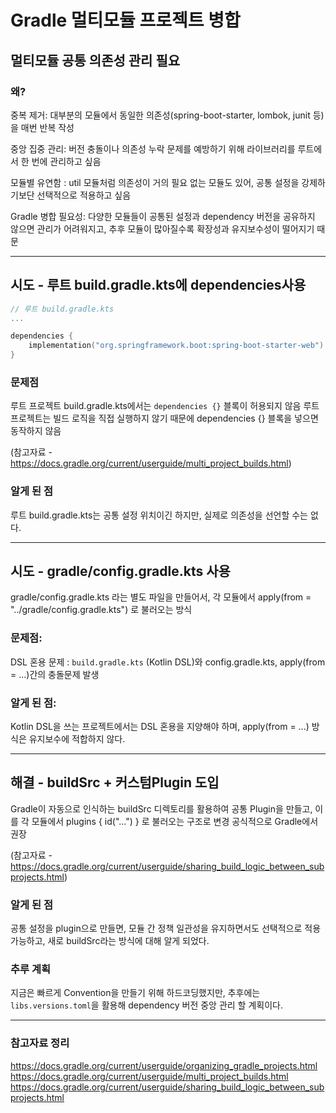 # Gradle 멀티모듈 프로젝트 병합

## 멀티모듈 공통 의존성 관리 필요

### 왜?

중복 제거: 대부분의 모듈에서 동일한 의존성(spring-boot-starter, lombok, junit 등)을 매번 반복 작성

중앙 집중 관리: 버전 충돌이나 의존성 누락 문제를 예방하기 위해 라이브러리를 루트에서 한 번에 관리하고 싶음

모듈별 유연함 : util 모듈처럼 의존성이 거의 필요 없는 모듈도 있어, 공통 설정을 강제하기보단 선택적으로 적용하고 싶음

Gradle 병합 필요성: 다양한 모듈들이 공통된 설정과 dependency 버전을 공유하지 않으면 관리가 어려워지고, 추후 모듈이 많아질수록 확장성과 유지보수성이 떨어지기 때문


---

## 시도 - 루트 build.gradle.kts에 dependencies사용

```kotlin
// 루트 build.gradle.kts
...

dependencies {
    implementation("org.springframework.boot:spring-boot-starter-web") //에러 발생
}
```


### 문제점


루트 프로젝트 build.gradle.kts에서는 `dependencies {}` 블록이 허용되지 않음
루트 프로젝트는 빌드 로직을 직접 실행하지 않기 때문에 dependencies {} 블록을 넣으면 동작하지 않음


(참고자료 - https://docs.gradle.org/current/userguide/multi_project_builds.html)


### 알게 된 점


 루트 build.gradle.kts는 공통 설정 위치이긴 하지만, 실제로 의존성을 선언할 수는 없다.


---


## 시도 - gradle/config.gradle.kts 사용

gradle/config.gradle.kts 라는 별도 파일을 만들어서, 각 모듈에서 apply(from = "../gradle/config.gradle.kts") 로 불러오는 방식


### 문제점:


DSL 혼용 문제 : `build.gradle.kts` (Kotlin DSL)와 config.gradle.kts, apply(from = ...)간의 충돌문제 발생


### 알게 된 점:


Kotlin DSL을 쓰는 프로젝트에서는 DSL 혼용을 지양해야 하며, apply(from = ...) 방식은 유지보수에 적합하지 않다.

---

## 해결 - buildSrc + 커스텀Plugin 도입


Gradle이 자동으로 인식하는 buildSrc 디렉토리를 활용하여 공통 Plugin을 만들고, 이를 각 모듈에서 plugins { id("...") } 로 불러오는 구조로 변경
공식적으로 Gradle에서 권장

(참고자료 - https://docs.gradle.org/current/userguide/sharing_build_logic_between_subprojects.html)


### 알게 된 점

공통 설정을 plugin으로 만들면, 모듈 간 정책 일관성을 유지하면서도 선택적으로 적용 가능하고, 새로 buildSrc라는 방식에 대해 알게 되었다.


### 추루 계획

지금은 빠르게 Convention을 만들기 위해 하드코딩했지만, 추후에는 `libs.versions.toml`을 활용해 dependency 버전 중앙 관리 할 계획이다.

---





### 참고자료 정리
https://docs.gradle.org/current/userguide/organizing_gradle_projects.html
https://docs.gradle.org/current/userguide/multi_project_builds.html
https://docs.gradle.org/current/userguide/sharing_build_logic_between_subprojects.html

